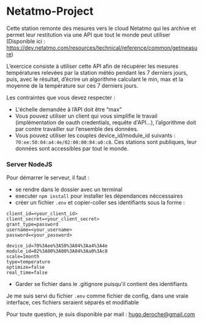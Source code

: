 # Netatmo-Project

Cette station remonte des mesures vers le cloud Netatmo qui les archive et permet leur restitution via une API que tout le monde peut utiliser 
(Disponible ici : https://dev.netatmo.com/resources/technical/reference/common/getmeasure)

L’exercice consiste à utiliser cette API afin de récupérer les mesures températures relevées par la station météo pendant les 7 derniers jours, puis, avec le résultat, d’écrire un algorithme calculant le min, max et la moyenne de la température sur ces 7 derniers jours.

Les contraintes que vous devez respecter :
* L'échelle demandée à l’API doit être “max”
* Vous pouvez utiliser un client qui vous simplifie le travail (implémentation de oauth credentials, requête d'API...), l’algorithme doit par contre travailler sur l’ensemble des données.
* Vous pouvez utiliser les couples device_id/module_id suivants : `70:ee:50:04:a4:4e/02:00:00:04:a0:c8`. Ces stations sont publiques, leur données sont accessibles par tout le monde.


### Server NodeJS

Pour démarrer le serveur, il faut : 
* se rendre dans le dossier avec un terminal
* executer `npm install` pour installer les dépendances néccessaires
* créer un fichier `.env` et copier-coller ses identifiants sous la forme :
```
client_id=<your_client_id>
client_secret=<your_client_secret>
grant_type=password
username=<your_username>
password=<your_password>

device_id=70%3Aee%3A50%3A04%3Aa4%3A4e
module_id=02%3A00%3A00%3A04%3Aa0%3Ac8
scale=1month
type=temperature
optimize=false
real_time=false
```
* Garder se fichier dans le .gitignore puisqu'il contient des identifiants

Je me suis servi du fichier `.env` comme fichier de config, dans une vraie interface, ces fichiers seraient séparés et modifiable

Pour toute question, je suis disponible par mail : hugo.deroche@gmail.com 

